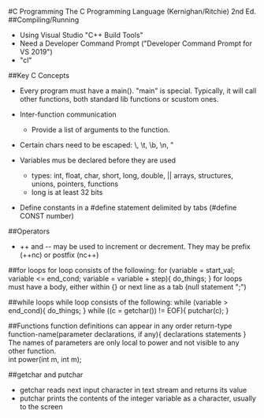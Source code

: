 #C Programming
The C Programming Language (Kernighan/Ritchie) 2nd Ed.
##Compiling/Running
- Using Visual Studio "C++ Build Tools"
- Need a Developer Command Prompt ("Developer Command Prompt for VS 2019")
- "cl"

##Key C Concepts
- Every program must have a main().  "main" is special.  Typically, it will call other functions, both standard lib functions or scustom ones.
- Inter-function communication
	* Provide a list of arguments to the function.
- Certain chars need to be escaped: \\, \t, \b, \n, \"
- Variables mus be declared before they are used
	* types: int, float, char, short, long, double, || arrays, structures, unions, pointers, functions
	* long is at least 32 bits

- Define constants in a #define statement delimited by tabs (#define CONST number)

##Operators
- ++ and -- may be used to increment or decrement.  They may be prefix (++nc) or postfix (nc++)

##for loops
for loop consists of the following:
for (variable = start_val; variable <= end_cond; variable = variable + step){
	do_things;
}
for loops must have a body, either within {} or next line as a tab (null statement ";")

##while loops
while loop consists of the following:
while (variable > end_cond){
	do_things;
}
while ((c = getchar()) != EOF){
	putchar(c);
}

##Functions
function definitions can appear in any order
return-type function-name(parameter declarations, if any){
	declarations
	statements
}
The names of parameters are only local to power and not visible to any other function.  
int power(int m, int m);

##getchar and putchar
- getchar reads next input character in text stream and returns its value
- putchar prints the contents of the integer variable as a character, usually to the screen